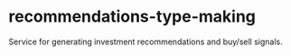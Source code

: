 # recommendations-type-making
Service for generating investment recommendations and buy/sell signals.
